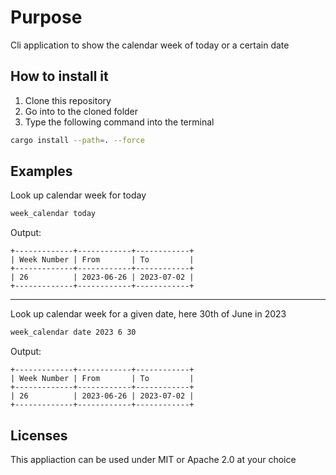 # Purpose

Cli application to show the calendar week of today or a certain date

## How to install it

1. Clone this repository
2. Go into to the cloned folder
3. Type the following command into the terminal
```sh
cargo install --path=. --force
```

## Examples

Look up calendar week for today 

```sh
week_calendar today
```

Output:

```text
+-------------+------------+------------+
| Week Number | From       | To         |
+-------------+------------+------------+
| 26          | 2023-06-26 | 2023-07-02 |
+-------------+------------+------------+
```

---

Look up calendar week for a given date, here 30th of June in 2023

```sh
week_calendar date 2023 6 30
```

Output:

```text
+-------------+------------+------------+
| Week Number | From       | To         |
+-------------+------------+------------+
| 26          | 2023-06-26 | 2023-07-02 |
+-------------+------------+------------+
```

## Licenses

This appliaction can be used under MIT or Apache 2.0 at your choice
